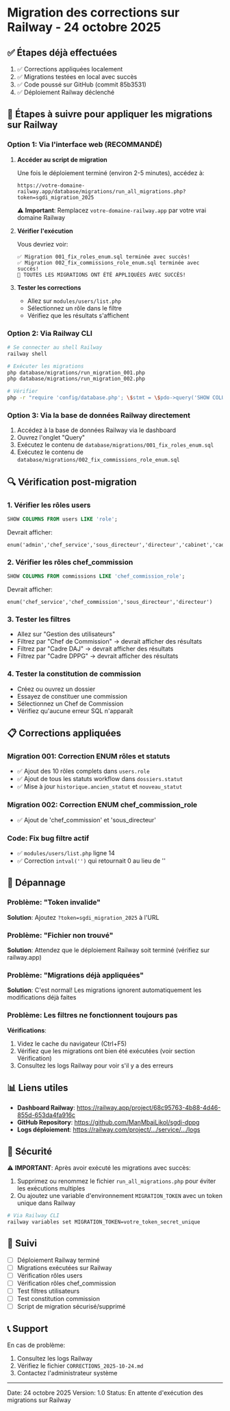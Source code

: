 # Migration des corrections sur Railway - 24 octobre 2025

## ✅ Étapes déjà effectuées

1. ✅ Corrections appliquées localement
2. ✅ Migrations testées en local avec succès
3. ✅ Code poussé sur GitHub (commit 85b3531)
4. ✅ Déploiement Railway déclenché

## 🔄 Étapes à suivre pour appliquer les migrations sur Railway

### Option 1: Via l'interface web (RECOMMANDÉ)

1. **Accéder au script de migration**

   Une fois le déploiement terminé (environ 2-5 minutes), accédez à:
   ```
   https://votre-domaine-railway.app/database/migrations/run_all_migrations.php?token=sgdi_migration_2025
   ```

   ⚠️ **Important**: Remplacez `votre-domaine-railway.app` par votre vrai domaine Railway

2. **Vérifier l'exécution**

   Vous devriez voir:
   ```
   ✅ Migration 001_fix_roles_enum.sql terminée avec succès!
   ✅ Migration 002_fix_commissions_role_enum.sql terminée avec succès!
   🎉 TOUTES LES MIGRATIONS ONT ÉTÉ APPLIQUÉES AVEC SUCCÈS!
   ```

3. **Tester les corrections**
   - Allez sur `modules/users/list.php`
   - Sélectionnez un rôle dans le filtre
   - Vérifiez que les résultats s'affichent

### Option 2: Via Railway CLI

```bash
# Se connecter au shell Railway
railway shell

# Exécuter les migrations
php database/migrations/run_migration_001.php
php database/migrations/run_migration_002.php

# Vérifier
php -r "require 'config/database.php'; \$stmt = \$pdo->query('SHOW COLUMNS FROM users LIKE \"role\"'); print_r(\$stmt->fetch());"
```

### Option 3: Via la base de données Railway directement

1. Accédez à la base de données Railway via le dashboard
2. Ouvrez l'onglet "Query"
3. Exécutez le contenu de `database/migrations/001_fix_roles_enum.sql`
4. Exécutez le contenu de `database/migrations/002_fix_commissions_role_enum.sql`

## 🔍 Vérification post-migration

### 1. Vérifier les rôles users
```sql
SHOW COLUMNS FROM users LIKE 'role';
```
Devrait afficher:
```
enum('admin','chef_service','sous_directeur','directeur','cabinet','cadre_dppg','cadre_daj','chef_commission','billeteur','lecteur_public')
```

### 2. Vérifier les rôles chef_commission
```sql
SHOW COLUMNS FROM commissions LIKE 'chef_commission_role';
```
Devrait afficher:
```
enum('chef_service','chef_commission','sous_directeur','directeur')
```

### 3. Tester les filtres
- Allez sur "Gestion des utilisateurs"
- Filtrez par "Chef de Commission" → devrait afficher des résultats
- Filtrez par "Cadre DAJ" → devrait afficher des résultats
- Filtrez par "Cadre DPPG" → devrait afficher des résultats

### 4. Tester la constitution de commission
- Créez ou ouvrez un dossier
- Essayez de constituer une commission
- Sélectionnez un Chef de Commission
- Vérifiez qu'aucune erreur SQL n'apparaît

## 📋 Corrections appliquées

### Migration 001: Correction ENUM rôles et statuts
- ✅ Ajout des 10 rôles complets dans `users.role`
- ✅ Ajout de tous les statuts workflow dans `dossiers.statut`
- ✅ Mise à jour `historique.ancien_statut` et `nouveau_statut`

### Migration 002: Correction ENUM chef_commission_role
- ✅ Ajout de 'chef_commission' et 'sous_directeur'

### Code: Fix bug filtre actif
- ✅ `modules/users/list.php` ligne 14
- ✅ Correction `intval('')` qui retournait 0 au lieu de ''

## 🚨 Dépannage

### Problème: "Token invalide"
**Solution**: Ajoutez `?token=sgdi_migration_2025` à l'URL

### Problème: "Fichier non trouvé"
**Solution**: Attendez que le déploiement Railway soit terminé (vérifiez sur railway.app)

### Problème: "Migrations déjà appliquées"
**Solution**: C'est normal! Les migrations ignorent automatiquement les modifications déjà faites

### Problème: Les filtres ne fonctionnent toujours pas
**Vérifications**:
1. Videz le cache du navigateur (Ctrl+F5)
2. Vérifiez que les migrations ont bien été exécutées (voir section Vérification)
3. Consultez les logs Railway pour voir s'il y a des erreurs

## 📊 Liens utiles

- **Dashboard Railway**: https://railway.app/project/68c95763-4b88-4d46-855d-653da4fa916c
- **GitHub Repository**: https://github.com/ManMbaiLikol/sgdi-dppg
- **Logs déploiement**: https://railway.com/project/.../service/.../logs

## 🔐 Sécurité

⚠️ **IMPORTANT**: Après avoir exécuté les migrations avec succès:

1. Supprimez ou renommez le fichier `run_all_migrations.php` pour éviter les exécutions multiples
2. Ou ajoutez une variable d'environnement `MIGRATION_TOKEN` avec un token unique dans Railway

```bash
# Via Railway CLI
railway variables set MIGRATION_TOKEN=votre_token_secret_unique
```

## 📝 Suivi

- [ ] Déploiement Railway terminé
- [ ] Migrations exécutées sur Railway
- [ ] Vérification rôles users
- [ ] Vérification rôles chef_commission
- [ ] Test filtres utilisateurs
- [ ] Test constitution commission
- [ ] Script de migration sécurisé/supprimé

## 📞 Support

En cas de problème:
1. Consultez les logs Railway
2. Vérifiez le fichier `CORRECTIONS_2025-10-24.md`
3. Contactez l'administrateur système

---
Date: 24 octobre 2025
Version: 1.0
Status: En attente d'exécution des migrations sur Railway
